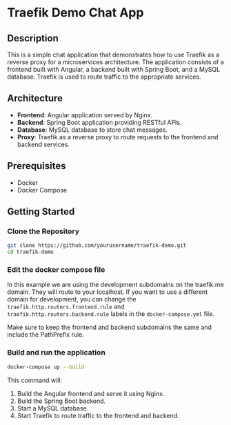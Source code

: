 # Traefik Demo Chat App

## Description

This is a simple chat application that demonstrates how to use Traefik as a reverse proxy for a microservices architecture. The application consists of a frontend built with Angular, a backend built with Spring Boot, and a MySQL database. Traefik is used to route traffic to the appropriate services.

## Architecture

- **Frontend**: Angular application served by Nginx.
- **Backend**: Spring Boot application providing RESTful APIs.
- **Database**: MySQL database to store chat messages.
- **Proxy**: Traefik as a reverse proxy to route requests to the frontend and backend services.

## Prerequisites

- Docker
- Docker Compose

## Getting Started

### Clone the Repository

```bash
git clone https://github.com/yourusername/traefik-demo.git
cd traefik-demo
```

### Edit the docker compose file

In this example we are using the development subdomains on the traefik.me domain. They will route to your localhost. If you want to use a different domain for development, you can change the `traefik.http.routers.frontend.rule` and `traefik.http.routers.backend.rule` labels in the `docker-compose.yml` file.

Make sure to keep the frontend and backend subdomains the same and include the PathPrefix rule.

### Build and run the application

```bash
docker-compose up --build
```

This command will:
1. Build the Angular frontend and serve it using Nginx.
2. Build the Spring Boot backend.
3. Start a MySQL database.
4. Start Traefik to route traffic to the frontend and backend.